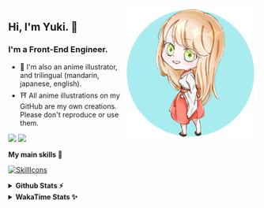 <img style="width:270px;" align="right" src="./asset/image/yuki16bit-chibi-avatar.png">

## Hi, I'm Yuki. 🍋

### I'm a Front-End Engineer.

- 🍡 I'm also an anime illustrator, and trilingual (mandarin, japanese, english).
- ⛩ All anime illustrations on my GitHub are my own creations. Please don't reproduce or use them.

[![](https://img.shields.io/badge/Codesandbox-040404?style=for-the-badge&logo=codesandbox&logoColor=DBDBDB)](https://codesandbox.io/u/yuki16bit)
[![](https://img.shields.io/badge/Codepen-000000?style=for-the-badge&logo=codepen&logoColor=white)](https://codepen.io/yuki16bit)

**My main skills 🎋**

[![SkillIcons](https://skillicons.dev/icons?i=react,redux,ts,js,next,tailwind,css,mui,html,vite,py,docker,gcp,aws,figma)](https://skillicons.dev)

<details>
  <summary><b>Github Stats ⚡</b></summary>

![Yuki's GitHub stats](https://github-readme-stats.vercel.app/api?username=yuki16bit&theme=tokyonight&count_private=true&line_height=20)
![Yuki's top langs](https://github-readme-stats.vercel.app/api/top-langs/?username=yuki16bit&theme=tokyonight&count_private=true&layout=compact)

</details>

<details>
  <summary><b>WakaTime Stats ✨</b></summary>

<!--START_SECTION:waka-->
**I'm a Night 🦉** 

```text
🌞 Morning                1 commits           ░░░░░░░░░░░░░░░░░░░░░░░░░   00.26 % 
🌆 Daytime                145 commits         █████████░░░░░░░░░░░░░░░░   37.56 % 
🌃 Evening                156 commits         ██████████░░░░░░░░░░░░░░░   40.41 % 
🌙 Night                  84 commits          █████░░░░░░░░░░░░░░░░░░░░   21.76 % 
```


📊 **This Week I Spent My Time On** 

```text
🕑︎ Time Zone: Asia/Taipei

🐱‍💻 Projects: 
news-spark-frontend      23 hrs 45 mins      ███████████████░░░░░░░░░░   61.50 % 
yuki                     11 hrs 39 mins      ████████░░░░░░░░░░░░░░░░░   30.17 % 
playground-nodejs        1 hr 53 mins        █░░░░░░░░░░░░░░░░░░░░░░░░   04.91 % 
2023-hk-EnterpriseSearchP49 mins             █░░░░░░░░░░░░░░░░░░░░░░░░   02.14 % 
milecoolab-frontend      15 mins             ░░░░░░░░░░░░░░░░░░░░░░░░░   00.67 % 
```


 Last Updated on 08/12/2024 20:20:55 UTC
<!--END_SECTION:waka-->
</details>

